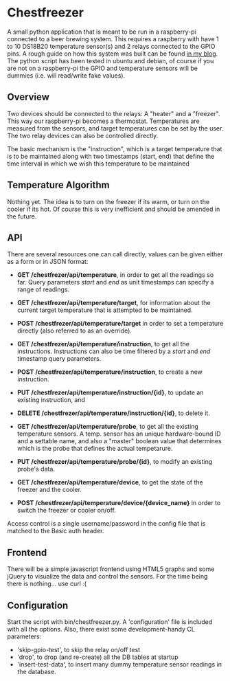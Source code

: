 Chestfreezer
============

A small python application that is meant to be run in a raspberry-pi connected to a beer brewing system. This 
requires a raspberry with have 1 to 10 DS18B20 temperature sensor(s) and 2 relays connected to the GPIO pins.
A rough guide on how this system was built can be found [in my blog](http://beerdeveloper.wordpress.com/). 
The python script has been tested in ubuntu and debian, of course if you are not on a raspberry-pi the GPIO
and temperature sensors will be dummies (i.e. will read/write fake values).


Overview
--------
Two devices should be connected to the relays: A "heater" and a "freezer". This way our raspberry-pi becomes a 
thermostat. Temperatures are measured from the sensors, and target temperatures can be set by the user. The two
relay devices can also be controlled directly.

The basic mechanism is the "instruction", which is a target temperature that is to be maintained along with 
two timestamps (start, end) that define the time interval in which we wish this temperature to be maintained


Temperature Algorithm
---------------------
Nothing yet. The idea is to turn on the freezer if its warm, or turn on the cooler if its hot. Of course this is
very inefficient and should be amended in the future.


API
---
There are several resources one can call directly, values can be given either as a form or in JSON format:

* __GET /chestfrezer/api/temperature__, in order to get all the readings so far. Query parameters _start_ and _end_
as unit timestamps can specify a range of readings.
* __GET /chestfrezer/api/temperature/target__, for information about the current target temperature that is attempted to
be maintained.
* __POST /chestfrezer/api/temperature/target__ in order to set a temperature directly (also referred to as an override).

* __GET /chestfrezer/api/temperature/instruction__, to get all the instructions. Instructions can also be time filtered by
a _start_ and _end_ timestamp query parameters.
* __POST /chestfrezer/api/temperature/instruction__, to create a new instruction.
* __PUT /chestfrezer/api/temperature/instruction/{id}__, to update an existing instruction, and
* __DELETE /chestfrezer/api/temperature/instruction/{id}__, to delete it.

* __GET /chestfrezer/api/temperature/probe__, to get all the existing temperature sensors. A temp. sensor has an unique 
hardware-bound ID and a settable name, and also a "master" boolean value that determines which is the probe that defines 
the actual tempetarure.
* __PUT /chestfrezer/api/temperature/probe/{id}__, to modify an existing probe's data.

* __GET /chestfrezer/api/temperature/device__, to get the state of the freezer and the cooler.
* __POST /chestfrezer/api/temperature/device/{device_name}__ in order to switch the freezer or cooler on/off.

Access control is a single username/password in the config file that is matched to the Basic auth header.


Frontend
--------
There will be a simple javascript frontend using HTML5 graphs and some jQuery to visualize the data and control the sensors.
For the time being there is nothing... use curl :(


Configuration
-------------
Start the script with bin/chestfreezer.py. A 'configuration' file is included with all the options. Also, there exist 
some development-handy CL parameters:
* 'skip-gpio-test', to skip the relay on/off test
* 'drop', to drop (and re-create) all the DB tables at startup
* 'insert-test-data', to insert many dummy temperature sensor readings in the database. 
